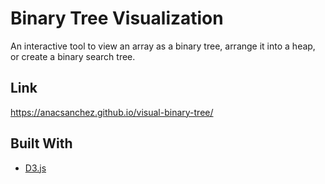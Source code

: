 # Binary Tree Visualization

An interactive tool to view an array as a binary tree, arrange it into a heap, or create a binary search tree.

## Link

https://anacsanchez.github.io/visual-binary-tree/

## Built With
* [D3.js](https://github.com/d3/d3)
